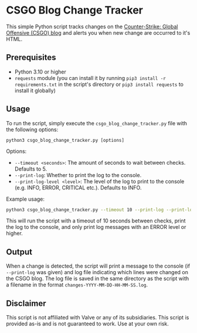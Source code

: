 # CSGO Blog Change Tracker

This simple Python script tracks changes on the [Counter-Strike: Global Offensive (CSGO) blog](https://blog.counter-strike.net/) and alerts you when new change are occurred to it's HTML.

## Prerequisites

- Python 3.10 or higher
- `requests` module (you can install it by running `pip3 install -r requirements.txt` in the script's directory or `pip3 install requests` to install it globally)

## Usage

To run the script, simply execute the `csgo_blog_change_tracker.py` file with the following options:

`python3 csgo_blog_change_tracker.py [options]`

Options:

- `--timeout <seconds>`: The amount of seconds to wait between checks. Defaults to 5.
- `--print-log`: Whether to print the log to the console.
- `--print-log-level <level>`: The level of the log to print to the console (e.g. INFO, ERROR, CRITICAL etc.). Defaults to INFO.

Example usage:

```sh
python3 csgo_blog_change_tracker.py --timeout 10 --print-log --print-log-level ERROR
```

This will run the script with a timeout of 10 seconds between checks, print the log to the console, and only print log messages with an ERROR level or higher.

## Output

When a change is detected, the script will print a message to the console (if `--print-log` was given) and log file indicating which lines were changed on the CSGO blog. The log file is saved in the same directory as the script with a filename in the format `changes-YYYY-MM-DD-HH-MM-SS.log`.

## Disclaimer

This script is not affiliated with Valve or any of its subsidiaries. This script is provided as-is and is not guaranteed to work. Use at your own risk.

